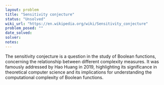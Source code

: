 ```yaml
---
layout: problem
title: "Sensitivity conjecture"
status: "Unsolved"
wiki_url: "https://en.wikipedia.org/wiki/Sensitivity_conjecture"
problem_posed: ""
date_solved:
solver:
notes:
---
```

The sensitivity conjecture is a question in the study of Boolean functions, concerning the relationship between different complexity measures. It was famously addressed by Hao Huang in 2019, highlighting its significance in theoretical computer science and its implications for understanding the computational complexity of Boolean functions.